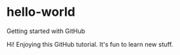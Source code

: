 # hello-world
Getting started with GitHub

Hi! Enjoying this GitHub tutorial. It's fun to learn new stuff.
